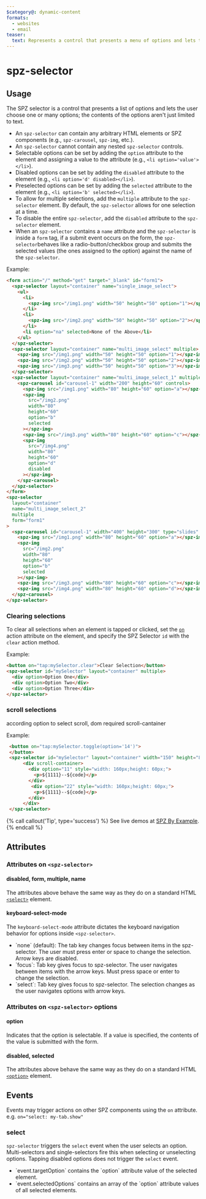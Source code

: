 ```yaml
---
$category@: dynamic-content
formats:
  - websites
  - email
teaser:
  text: Represents a control that presents a menu of options and lets the user choose from it.
---
```


<!---
Copyright 2016 The SPZ HTML Authors. All Rights Reserved.

Licensed under the Apache License, Version 2.0 (the "License");
you may not use this file except in compliance with the License.
You may obtain a copy of the License at

      http://www.apache.org/licenses/LICENSE-2.0

Unless required by applicable law or agreed to in writing, software
distributed under the License is distributed on an "AS-IS" BASIS,
WITHOUT WARRANTIES OR CONDITIONS OF ANY KIND, either express or implied.
See the License for the specific language governing permissions and
limitations under the License.
-->

# spz-selector

## Usage

The SPZ selector is a control that presents a list of options and lets the user choose one or many options; the contents of the options aren't just limited to text.

-   An `spz-selector` can contain any arbitrary HTML elements or SPZ components (e.g., `spz-carousel`, `spz-img`, etc.).
-   An `spz-selector` cannot contain any nested `spz-selector` controls.
-   Selectable options can be set by adding the `option` attribute to the element and assigning a value to the attribute (e.g., `<li option='value'></li>`).
-   Disabled options can be set by adding the `disabled` attribute to the element (e.g., `<li option='d' disabled></li>`).
-   Preselected options can be set by adding the `selected` attribute to the element (e.g., `<li option='b' selected></li>`).
-   To allow for multiple selections, add the `multiple` attribute to the `spz-selector` element. By default, the `spz-selector` allows for one selection at a time.
-   To disable the entire `spz-selector`, add the `disabled` attribute to the `spz-selector` element.
-   When an `spz-selector` contains a `name` attribute and the `spz-selector` is inside a `form` tag, if a submit event occurs on the form, the `spz-selector`behaves like a radio-button/checkbox group and submits the selected values (the ones assigned to the option) against the name of the `spz-selector`.

Example:

```html
<form action="/" method="get" target="_blank" id="form1">
  <spz-selector layout="container" name="single_image_select">
    <ul>
      <li>
        <spz-img src="/img1.png" width="50" height="50" option="1"></spz-img>
      </li>
      <li>
        <spz-img src="/img2.png" width="50" height="50" option="2"></spz-img>
      </li>
      <li option="na" selected>None of the Above</li>
    </ul>
  </spz-selector>
  <spz-selector layout="container" name="multi_image_select" multiple>
    <spz-img src="/img1.png" width="50" height="50" option="1"></spz-img>
    <spz-img src="/img2.png" width="50" height="50" option="2"></spz-img>
    <spz-img src="/img3.png" width="50" height="50" option="3"></spz-img>
  </spz-selector>
  <spz-selector layout="container" name="multi_image_select_1" multiple>
    <spz-carousel id="carousel-1" width="200" height="60" controls>
      <spz-img src="/img1.png" width="80" height="60" option="a"></spz-img>
      <spz-img
        src="/img2.png"
        width="80"
        height="60"
        option="b"
        selected
      ></spz-img>
      <spz-img src="/img3.png" width="80" height="60" option="c"></spz-img>
      <spz-img
        src="/img4.png"
        width="80"
        height="60"
        option="d"
        disabled
      ></spz-img>
    </spz-carousel>
  </spz-selector>
</form>
<spz-selector
  layout="container"
  name="multi_image_select_2"
  multiple
  form="form1"
>
  <spz-carousel id="carousel-1" width="400" height="300" type="slides" controls>
    <spz-img src="/img1.png" width="80" height="60" option="a"></spz-img>
    <spz-img
      src="/img2.png"
      width="80"
      height="60"
      option="b"
      selected
    ></spz-img>
    <spz-img src="/img3.png" width="80" height="60" option="c"></spz-img>
    <spz-img src="/img4.png" width="80" height="60" option="d"></spz-img>
  </spz-carousel>
</spz-selector>
```

### Clearing selections

To clear all selections when an element is tapped or clicked, set the [`on`](../../../docs/spec/spz-actions-and-events.md) action attribute on the element, and specify the SPZ Selector `id` with the `clear` action method.

Example:

```html
<button on="tap:mySelector.clear">Clear Selection</button>
<spz-selector id="mySelector" layout="container" multiple>
  <div option>Option One</div>
  <div option>Option Two</div>
  <div option>Option Three</div>
</spz-selector>
```

### scroll selections

according option to select scroll, dom required scroll-cantainer

Example:

```html
 <button on="tap:mySelector.toggle(option='14')">
 </button>
 <spz-selector id="mySelector" layout="container" width="150" height="80">
      <div scroll-container>
        <div option="11" style="width: 160px;height: 60px;">
          <p>${1111}--${code}</p>
        </div>
         <div option="22" style="width: 160px;height: 60px;">
          <p>${1111}--${code}</p>
        </div>
      </div>
 </spz-selector>
```

{% call callout('Tip', type='success') %}
See live demos at [SPZ By Example](https://amp.dev/documentation/examples/components/spz-selector/).
{% endcall %}

## Attributes

### Attributes on `<spz-selector>`

#### disabled, form, multiple, name

The attributes above behave the same way as they do on a standard HTML [`<select>`](https://developer.mozilla.org/en/docs/Web/HTML/Element/select) element.

#### keyboard-select-mode

The `keyboard-select-mode` attribute dictates the keyboard navigation behavior for options inside `<spz-selector>`.

<ul>
  <li>
    `none` (default): The tab key changes focus between items in the spz-selector. The user must press enter or space to change the selection. Arrow keys are disabled.
  </li>
  <li>
    `focus`: Tab key gives focus to spz-selector. The user navigates between items with the arrow keys. Must press space or enter to change the selection.
  </li>
  <li>
    `select`: Tab key gives focus to spz-selector. The selection changes as the user navigates options with arrow keys.
  </li>
</ul>

### Attributes on `<spz-selector>` options

#### option

Indicates that the option is selectable. If a value is specified, the contents of the value is submitted with the form.

#### disabled, selected

The attributes above behave the same way as they do on a standard HTML [`<option>`](https://developer.mozilla.org/en-US/docs/Web/HTML/Element/option) element.

## Events

Events may trigger actions on other SPZ components using the `on` attribute.
e.g. `on="select: my-tab.show"`


### select

`spz-selector` triggers the `select` event when the user selects an option.
Multi-selectors and single-selectors fire this when selecting or unselecting options.
Tapping disabled options does not trigger the `select` event.

<ul>
  <li>
  `event.targetOption` contains the `option` attribute value of the selected element.</li>
  <li>
  `event.selectedOptions` contains an array of the `option` attribute values of all selected elements.
  </li>
</ul>
